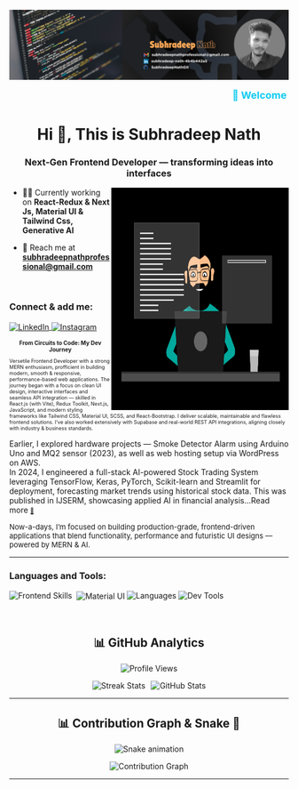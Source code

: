 <!-- Banner -->
<p align="center">
  <img src="https://github.com/SubhradeepNathGit/SubhradeepNathGit/blob/main/Technology%20LinkedIn%20Banner%20in%20Black%20Blue%20Simple%20Style%20(2).png" alt="banner" />
</p>

<!-- Auto-scroll headline -->
<marquee behavior="scroll" direction="left" scrollamount="5" style="color:#0dcaf0; font-weight:bold; font-size:18px;">
  🚀 Welcome to Subhradeep Nath's GitHub – Building futuristic frontends with React, Next.js, Tailwind & AI! 🔥
</marquee>

<h1 align="center">Hi 👋, This is Subhradeep Nath</h1>
<h3 align="center">Next-Gen Frontend Developer — transforming ideas into interfaces</h3>

<img align="right" width="320" height="400" src="https://github.com/SubhradeepNathGit/SubhradeepNathGit/blob/main/Gitimage.gif" alt="Coding GIF" />


- 🧑‍💻 Currently working on **React-Redux & Next Js, Material UI & Tailwind Css, Generative AI**

- 📮 Reach me at **subhradeepnathprofessional@gmail.com**
<br/>
<h3 align="left">Connect & add me:</h3>
<p align="left">
  <a href="https://linkedin.com/in/subhradeep-nath-4b4b442a5" target="blank">
    <img align="center" src="https://raw.githubusercontent.com/rahuldkjain/github-profile-readme-generator/master/src/images/icons/Social/linked-in-alt.svg" alt="LinkedIn" height="30" width="40" />
  </a>
  <a href="https://instagram.com/subhra_official" target="blank">
    <img align="center" src="https://raw.githubusercontent.com/rahuldkjain/github-profile-readme-generator/master/src/images/icons/Social/instagram.svg" alt="Instagram" height="30" width="40" />
  </a>
</p> 



<h2 style="font-size: x-small; text-align: center;">From Circuits to Code: My Dev Journey </h2>

<p style="font-size: xx-small;">
Versetile Frontend Developer with a strong MERN enthusiasm, profficient in building modern, smooth & responsive, performance-based web applications.  
The journey began with a focus on clean UI design, interactive interfaces and seamless API integration — skilled in React.js (with Vite), Redux Toolkit, Next.js, JavaScript, and modern styling frameworks like Tailwind CSS, Material UI, SCSS, and React-Bootstrap.  
I deliver scalable, maintainable and flawless frontend solutions.  
I’ve also worked extensively with Supabase and real-world REST API integrations, aligning closely with industry & business standards.

Earlier, I explored hardware projects — Smoke Detector Alarm using Arduino Uno and MQ2 sensor (2023), as well as web hosting setup via WordPress on AWS.  
In 2024, I engineered a full-stack AI-powered Stock Trading System leveraging TensorFlow, Keras, PyTorch, Scikit-learn and Streamlit for deployment, forecasting market trends using historical stock data. This was published in IJSERM, showcasing applied AI in financial analysis...Read more  <a href="https://ijsrem.com/download/analytical-detection-of-smart-stock-trading-system-utilizing-ai-model/" style="font-size: x-small;">📎</a>
</p>
<p style="font-size: small;">
Now-a-days, I’m focused on building production-grade, frontend-driven applications that blend functionality, performance and futuristic UI designs — powered by MERN & AI.
</p>

---

<h3 align="left">Languages and Tools:</h3>
<p align="left">
  <!-- Skillicons + MUI aligned -->
  <img src="https://skillicons.dev/icons?i=html,css,bootstrap,js,ts,react,redux,nextjs,tailwind" alt="Frontend Skills" />
  <img src="https://cdn.worldvectorlogo.com/logos/material-ui-1.svg" alt="Material UI" width="40" height="40" style="margin-left: 4px; vertical-align: middle;" />
  <img src="https://skillicons.dev/icons?i=cpp,python" alt="Languages" />
   <img src="https://skillicons.dev/icons?i=vscode,git,github,vercel,netlify" alt="Dev Tools" />
</p>
<br/>
<h2 align="center">📊 GitHub Analytics</h2>

<p align="center">
  <img src="https://komarev.com/ghpvc/?username=SubhradeepNathGit&label=Profile%20Views&color=gray&style=flat-square&labelColor=white" alt="Profile Views" />
</p>

<div align="center" style="display: flex; justify-content: center; gap: 10px; flex-wrap: wrap;">
  <img src="https://github-readme-streak-stats.herokuapp.com/?user=SubhradeepNathGit&theme=transparent&hide_border=true&date_format=j%20M%5B%20Y%5D" alt="Streak Stats" />
  <img src="https://github-readme-stats.vercel.app/api?username=SubhradeepNathGit&show_icons=true&theme=transparent&hide_border=true&rank_icon=github&custom_title=GitHub+Stats" alt="GitHub Stats" />
</div>

---

<h2 align="center">📊 Contribution Graph & Snake 🐍</h2>

<p align="center">
  <img src="https://github.com/SubhradeepNathGit/SubhradeepNathGit/raw/output/github-contribution-grid-snake.svg" alt="Snake animation" />
</p>

<p align="center">
  <img src="https://github-readme-activity-graph.vercel.app/graph?username=SubhradeepNathGit&bg_color=00000000&color=58a6ff&line=58a6ff&point=ffffff&area=true&hide_border=true" alt="Contribution Graph" />
</p>

---

<!-- Auto light/dark mode supported by transparent themes -->

